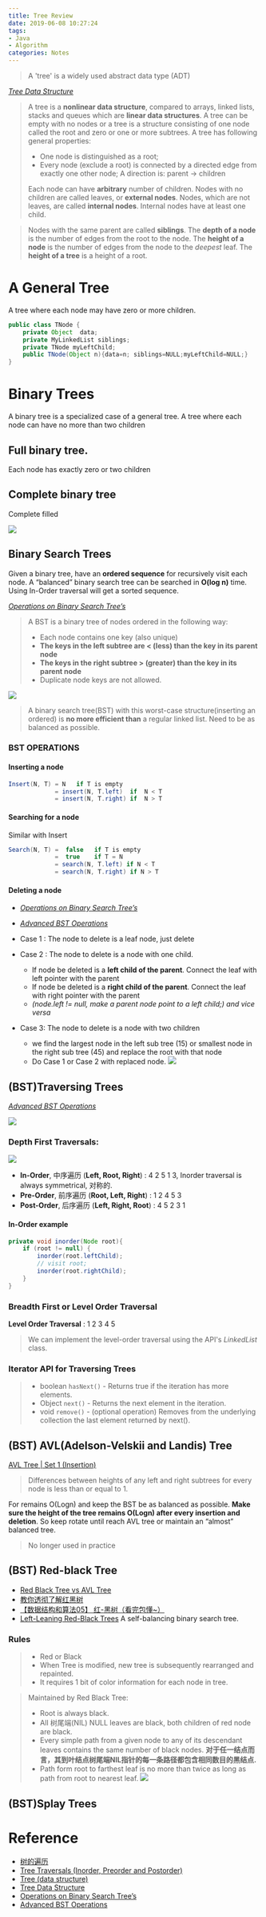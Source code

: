 ```yaml
---
title: Tree Review
date: 2019-06-08 10:27:24
tags:
- Java
- Algorithm
categories: Notes
---
```


> A 'tree' is a widely used abstract data type (ADT)

_[Tree Data Structure](http://www.cs.cmu.edu/~clo/www/CMU/DataStructures/Lessons/lesson4_1.htm)_
> A tree is a __nonlinear data structure__, compared to arrays, linked lists, stacks and queues which are __linear data structures__. A tree can be empty with no nodes or a tree is a structure consisting of one node called the root and zero or one or more subtrees. A tree has following general properties:
> - One node is distinguished as a root;
> - Every node (exclude a root) is connected by a directed edge from exactly one other node; A direction is: parent -> children
>
> Each node can have __arbitrary__ number of children. Nodes with no children are called leaves, or __external nodes__. Nodes, which are not leaves, are called __internal nodes__. Internal nodes have at least one child.

> Nodes with the same parent are called __siblings__.
> The __depth of a node__ is the number of edges from the root to the node.
> The __height of a node__ is the number of edges from the node to the _deepest_ leaf. The __height of a tree__ is a height of a root.

# A General Tree
A tree where each node may have zero or more children.
``` java
public class TNode {
    private Object  data;
    private MyLinkedList siblings;
    private TNode myLeftChild;
    public TNode(Object n){data=n; siblings=NULL;myLeftChild=NULL;}
}
```

# Binary Trees
A binary tree is a specialized case of a general tree. A tree where each node can have no more than two children

## Full binary tree.
Each node has exactly zero or two children

## Complete binary tree
Complete filled

![](http://www.cs.cmu.edu/~clo/www/CMU/DataStructures/Lessons/lesson4_1_files/image010.jpg)

## Binary Search Trees
Given a binary tree, have an __ordered sequence__ for recursively visit each node. A “balanced” binary search tree can be searched in __O(log n)__ time. Using In-Order traversal will get a sorted sequence.

_[Operations on Binary Search Tree’s](http://www.cs.cmu.edu/~clo/www/CMU/DataStructures/Lessons/lesson4_2.htm)_
> A BST is a binary tree of nodes ordered in the following way:
> 
> - Each node contains one key (also unique)
> - __The keys in the left subtree are < (less) than the key in its parent node__
> - __The keys in the right subtree > (greater) than the key in its parent node__
> - Duplicate node keys are not allowed.

![](http://www.cs.cmu.edu/~clo/www/CMU/DataStructures/Lessons/lesson4_2_files/image001.gif)

> A binary search tree(BST) with this worst-case structure(inserting an ordered) is __no more efficient than__ a regular linked list. Need to be as balanced as possible.

### BST OPERATIONS

#### Inserting a node
``` java
Insert(N, T) = N   if T is empty
             = insert(N, T.left)  if  N < T
             = insert(N, T.right) if  N > T
```

#### Searching for a node
Similar with Insert
``` java
Search(N, T) =  false   if T is empty
             =  true    if T = N
             = search(N, T.left) if N < T
             = search(N, T.right) if N > T
```

#### Deleting a node
- _[Operations on Binary Search Tree’s](http://www.cs.cmu.edu/~clo/www/CMU/DataStructures/Lessons/lesson4_2.htm)_
- _[Advanced BST Operations](http://www.cs.cmu.edu/~clo/www/CMU/DataStructures/Lessons/lesson4_3.htm)_

- Case 1 : The node to delete is a leaf node, just delete
- Case 2 : The node to delete is a node with one child.
    - If node be deleted is a __left child of the parent__. Connect the leaf with left pointer with the parent
    - If node be deleted is a __right child of the parent__. Connect the leaf with right pointer with the parent
    - _(node.left != null, make a parent node point to a left child;) and vice versa_
- Case 3: The node to delete is a node with two children
    - we find the largest node in the left sub tree (15) or smallest node in the right sub tree (45) and replace the root with that node
    - Do Case 1 or Case 2 with replaced node.
![](https://i.imgur.com/zyVf8LZ.png)


## (BST)Traversing Trees
_[Advanced BST Operations](http://www.cs.cmu.edu/~clo/www/CMU/DataStructures/Lessons/lesson4_3.htm)_

![](https://www.geeksforgeeks.org/wp-content/uploads/2009/06/tree12.gif)

### Depth First Traversals:
![](http://www.cs.cmu.edu/~clo/www/CMU/DataStructures/Lessons/lesson4_3_files/image001.gif)

- __In-Order__, 中序遍历 (__Left, Root, Right__) : 4 2 5 1 3, Inorder traversal is always symmetrical, 对称的.
- __Pre-Order__, 前序遍历 (__Root, Left, Right__) : 1 2 4 5 3
- __Post-Order__, 后序遍历 (__Left, Right, Root__) : 4 5 2 3 1

#### In-Order example
``` java
private void inorder(Node root){
    if (root != null) {
        inorder(root.leftChild);
        // visit root;
        inorder(root.rightChild);
    }
}
```

### Breadth First or Level Order Traversal
__Level Order Traversal__ : 1 2 3 4 5
> We can implement the level-order traversal using the API's _LinkedList_ class.

### Iterator API for Traversing Trees
> - boolean `hasNext()` - Returns true if the iteration has more elements.
> - Object `next()` - Returns the next element in the iteration.
> - void `remove()` - (optional operation) Removes from the underlying collection the last element returned by next().

## (BST) AVL(Adelson-Velskii and Landis) Tree
[AVL Tree | Set 1 (Insertion)](https://www.geeksforgeeks.org/avl-tree-set-1-insertion/)

> Differences between heights of any left and right subtrees for every node is less than or equal to 1.

For remains O(Logn) and keep the BST be as balanced as possible. __Make sure the height of the tree remains O(Logn) after every insertion and deletion__. So keep rotate until reach AVL tree or maintain an “almost” balanced tree.

> No longer used in practice

## (BST) Red-black Tree
- [Red Black Tree vs AVL Tree](https://www.geeksforgeeks.org/red-black-tree-vs-avl-tree/)
- [教你透彻了解红黑树](https://github.com/julycoding/The-Art-Of-Programming-By-July/blob/master/ebook/zh/03.01.md)
- [【数据结构和算法05】 红-黑树（看完包懂~）](https://blog.csdn.net/eson_15/article/details/51144079)
- [Left-Leaning Red-Black Trees](http://www.cs.princeton.edu/~rs/talks/LLRB/RedBlack.pdf)
A self-balancing binary search tree.

### Rules

> - Red or Black
> - When Tree is modified, new tree is subsequently rearranged and repainted.
> - It requires 1 bit of color information for each node in tree.

> Maintained by Red Black Tree:
> - Root is always black.
> - All 树尾端(NIL) NULL leaves are black, both children of red node are black.
> - Every simple path from a given node to any of its descendant leaves contains the same number of black nodes. **对于任一结点而言，其到叶结点树尾端NIL指针的每一条路径都包含相同数目的黑结点.**
> - Path form root to farthest leaf is no more than twice as long as path from root to nearest leaf.
![](https://raw.githubusercontent.com/julycoding/The-Art-Of-Programming-By-July/master/ebook/images/rbtree/1.png)

## (BST)Splay Trees

# Reference
- [树的遍历](https://zh.wikipedia.org/wiki/树的遍历)
- [Tree Traversals (Inorder, Preorder and Postorder)](https://www.geeksforgeeks.org/tree-traversals-inorder-preorder-and-postorder/)
- [Tree (data structure)](https://en.wikipedia.org/wiki/Tree_(data_structure))
- [Tree Data Structure](http://www.cs.cmu.edu/~clo/www/CMU/DataStructures/Lessons/lesson4_1.htm)
- [Operations on Binary Search Tree’s](http://www.cs.cmu.edu/~clo/www/CMU/DataStructures/Lessons/lesson4_2.htm)
- [Advanced BST Operations](http://www.cs.cmu.edu/~clo/www/CMU/DataStructures/Lessons/lesson4_3.htm)
